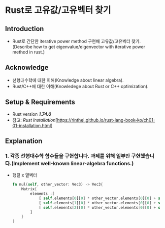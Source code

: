 # Rust로 고유값/고유벡터 찾기

  ## Introduction
  
   - Rust로 간단한 iterative power method 구현해 고유값/고유벡터 찾기.(Describe how to get eigenvalue/eigenvector with iterative power method in rust.)
     
  ## Acknowledge

   - 선형대수학에 대한 이해(Knowledge about linear algebra).
   - Rust/C++에 대한 이해(Knowledege about Rust or C++ optimization).
     
  ## Setup & Requirements
   
   - Rust version ***1.74.0***
   - 참고: *Rust Installation*[https://rinthel.github.io/rust-lang-book-ko/ch01-01-installation.html]

  ## Explanation
  
  ### 1. 각종 선형대수학 함수들을 구현합니다. 과제를 위해 일부만 구현했습니다.(Implement well-known linear-algebra functions.)
  
  - 행렬 x 열벡터
    ```Rust
    fn mul(self, other_vector: Vec3) -> Vec3{
        Matrix{
            elements :[
                [ self.elements[0][0] * other_vector.elements[0][0] + self.elements[0][1] * other_vector.elements[1][0] + self.elements[0][2] * other_vector.elements[2][0] ],
                [ self.elements[1][0] * other_vector.elements[0][0] + self.elements[1][1] * other_vector.elements[1][0] + self.elements[1][2] * other_vector.elements[2][0] ],
                [ self.elements[2][0] * other_vector.elements[0][0] + self.elements[2][1] * other_vector.elements[1][0] + self.elements[2][2] * other_vector.elements[2][0] ]
            ]
        }
    }
    ```

